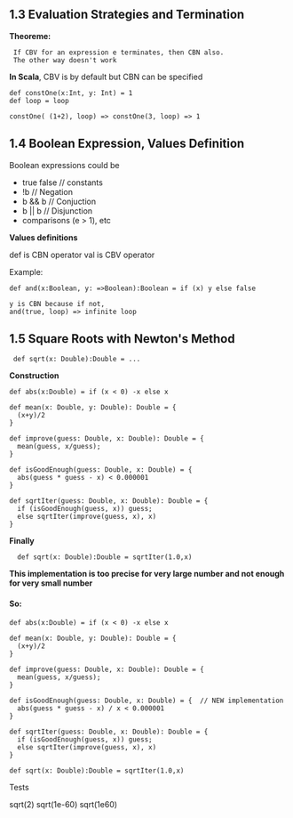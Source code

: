 ## 1.3 Evaluation Strategies and Termination

**Theoreme:**
```
 If CBV for an expression e terminates, then CBN also.
 The other way doesn't work
```

**In Scala**, CBV is by default but CBN can be specified
```
def constOne(x:Int, y: Int) = 1
def loop = loop

constOne( (1+2), loop) => constOne(3, loop) => 1
```

## 1.4 Boolean Expression, Values Definition

Boolean expressions could be
- true false // constants
- !b		 // Negation
- b && b	 // Conjuction
- b || b	 // Disjunction
- comparisons (e > 1), etc

**Values definitions**

def is CBN operator
val is CBV operator

Example:
```
def and(x:Boolean, y: =>Boolean):Boolean = if (x) y else false

y is CBN because if not,
and(true, loop) => infinite loop
```

## 1.5 Square Roots with Newton's Method

```
 def sqrt(x: Double):Double = ...
```


**Construction**

```
def abs(x:Double) = if (x < 0) -x else x

def mean(x: Double, y: Double): Double = {
  (x+y)/2
}

def improve(guess: Double, x: Double): Double = {
  mean(guess, x/guess);
}

def isGoodEnough(guess: Double, x: Double) = {
  abs(guess * guess - x) < 0.000001
}

def sqrtIter(guess: Double, x: Double): Double = {
  if (isGoodEnough(guess, x)) guess;
  else sqrtIter(improve(guess, x), x)
}

```

**Finally**

```
  def sqrt(x: Double):Double = sqrtIter(1.0,x)
```

**This implementation is too precise for very large number and not enough for very small number**



#### So:

```
def abs(x:Double) = if (x < 0) -x else x

def mean(x: Double, y: Double): Double = {
  (x+y)/2
}

def improve(guess: Double, x: Double): Double = {
  mean(guess, x/guess);
}

def isGoodEnough(guess: Double, x: Double) = {  // NEW implementation
  abs(guess * guess - x) / x < 0.000001
}

def sqrtIter(guess: Double, x: Double): Double = {
  if (isGoodEnough(guess, x)) guess;
  else sqrtIter(improve(guess, x), x)
}

def sqrt(x: Double):Double = sqrtIter(1.0,x)

```

Tests

sqrt(2)
sqrt(1e-60)
sqrt(1e60)
